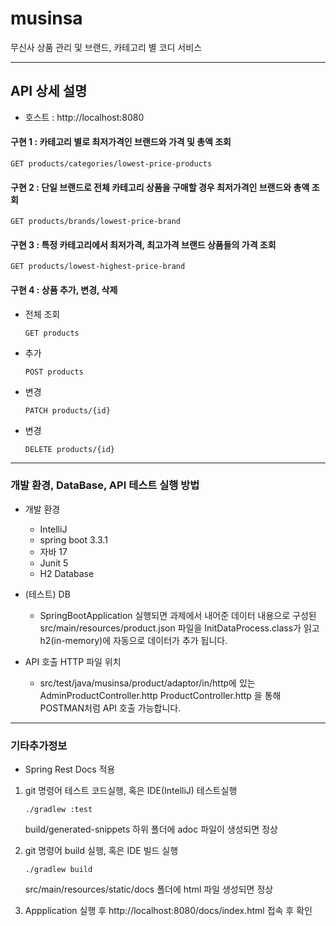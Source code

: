 # musinsa

무신사 상품 관리 및 브랜드, 카테고리 별 코디 서비스

---

## API 상세 설명

* 호스트 : http://localhost:8080

#### 구현 1 : 카테고리 별로 최저가격인 브랜드와 가격 및 총액 조회

```
GET products/categories/lowest-price-products
```

#### 구현 2 : 단일 브랜드로 전체 카테고리 상품을 구매할 경우 최저가격인 브랜드와 총액 조회

```
GET products/brands/lowest-price-brand
```

#### 구현 3 : 특정 카테고리에서 최저가격, 최고가격 브랜드 상품들의 가격 조회

```
GET products/lowest-highest-price-brand
```

#### 구현 4 : 상품 추가, 변경, 삭제

* 전체 조회

    ``` 
    GET products
    ```

* 추가

    ``` 
    POST products
    ```

* 변경

    ``` 
    PATCH products/{id}
    ```

* 변경

    ``` 
    DELETE products/{id}
    ```

---

### 개발 환경, DataBase, API 테스트 실행 방법

* 개발 환경
    * IntelliJ
    * spring boot 3.3.1
    * 자바 17
    * Junit 5
    * H2 Database


* (테스트) DB
    * SpringBootApplication 실행되면 과제에서 내어준 데이터 내용으로 구성된 src/main/resources/product.json 파일을
      InitDataProcess.class가 읽고 h2(in-memory)에 자동으로 데이터가 추가 됩니다.


* API 호출 HTTP 파일 위치
    * src/test/java/musinsa/product/adaptor/in/http에 있는
      AdminProductController.http
      ProductController.http 을 통해 POSTMAN처럼 API 호출 가능합니다.

---

### 기타추가정보

* Spring Rest Docs 적용

1. git 명령어 테스트 코드실행, 혹은 IDE(IntelliJ) 테스트실행

   ``` 
   ./gradlew :test
   ```

   build/generated-snippets 하위 폴더에 adoc 파일이 생성되면 정상


2. git 명령어 build 실행, 혹은 IDE 빌드 실행

   ``` 
   ./gradlew build
   ```

   src/main/resources/static/docs 폴더에 html 파일 생성되면 정상


3. Appplication 실행 후 http://localhost:8080/docs/index.html 접속 후 확인
